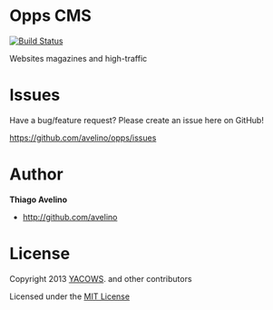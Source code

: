# Opps CMS

[![Build Status](https://travis-ci.org/avelino/opps.png)](https://travis-ci.org/avelino/opps)

Websites magazines and high-traffic


# Issues

Have a bug/feature request? Please create an issue here on GitHub!

https://github.com/avelino/opps/issues


# Author

**Thiago Avelino**

+ http://github.com/avelino


# License

Copyright 2013 [YACOWS](http://yacows.com.br/). and other contributors

Licensed under the [MIT License](http://github.com/avelino/opps/raw/master/LICENSE)
